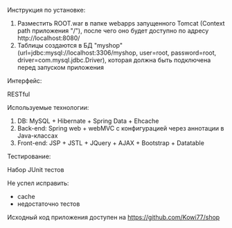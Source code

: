 Инструкция по установке:

1) Разместить ROOT.war в папке webapps запущенного Tomcat (Context path приложения "/"), после чего оно будет доступно по адресу http://localhost:8080/
2) Таблицы создаются в БД "myshop" (url=jdbc:mysql://localhost:3306/myshop, user=root, password=root, driver=com.mysql.jdbc.Driver),
    которая должна быть подключена перед запуском приложения

Интерфейс:

RESTful

Используемые технологии:

1) DB: MySQL + Hibernate + Spring Data + Ehcache
2) Back-end: Spring web + webMVC с конфигурацией через аннотации в Java-классах
3) Front-end: JSP + JSTL + JQuery + AJAX + Bootstrap + Datatable

Тестирование:

Набор JUnit тестов

Не успел исправить:
- cache
- недостаточно тестов

Исходный код приложения доступен на https://github.com/Kowi77/shop